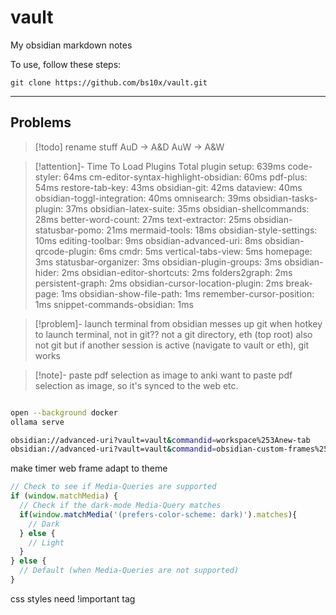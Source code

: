 
# vault

My obsidian markdown notes

To use, follow these steps:

```
git clone https://github.com/bs10x/vault.git
```


___

## Problems

>[!todo] rename stuff
> AuD -> A&D
> AuW -> A&W



>[!attention]- Time To Load Plugins
> Total plugin setup: 639ms
> code-styler: 64ms
> cm-editor-syntax-highlight-obsidian: 60ms
> pdf-plus: 54ms
> restore-tab-key: 43ms
> obsidian-git: 42ms
> dataview: 40ms
> obsidian-toggl-integration: 40ms
> omnisearch: 39ms
> obsidian-tasks-plugin: 37ms
> obsidian-latex-suite: 35ms
> obsidian-shellcommands: 28ms
> better-word-count: 27ms
> text-extractor: 25ms
> obsidian-statusbar-pomo: 21ms
> mermaid-tools: 18ms
> obsidian-style-settings: 10ms
> editing-toolbar: 9ms
> obsidian-advanced-uri: 8ms
> obsidian-qrcode-plugin: 6ms
> cmdr: 5ms
> vertical-tabs-view: 5ms
> homepage: 3ms
> statusbar-organizer: 3ms
> obsidian-plugin-groups: 3ms
> obsidian-hider: 2ms
> obsidian-editor-shortcuts: 2ms
> folders2graph: 2ms
> persistent-graph: 2ms
> obsidian-cursor-location-plugin: 2ms
> break-page: 1ms
> obsidian-show-file-path: 1ms
> remember-cursor-position: 1ms
> snippet-commands-obsidian: 1ms


> [!problem]- launch terminal from obsidian messes up git
> when hotkey to launch terminal, not in git??
> not a git directory, eth (top root) also not git
> but if another session is active (navigate to vault or eth), git works
> 


>[!note]- paste pdf selection as image to anki 
> want to paste pdf selection as image, so it's synced to the web etc.





```bash

open --background docker
ollama serve

obsidian://advanced-uri?vault=vault&commandid=workspace%253Anew-tab
obsidian://advanced-uri?vault=vault&commandid=obsidian-custom-frames%253Aopen-custom-frames-ollama
```




make timer web frame adapt to theme
```javascript
// Check to see if Media-Queries are supported
if (window.matchMedia) {
  // Check if the dark-mode Media-Query matches
  if(window.matchMedia('(prefers-color-scheme: dark)').matches){
    // Dark
  } else {
    // Light
  }
} else {
  // Default (when Media-Queries are not supported)
}
```

css styles need !important tag

